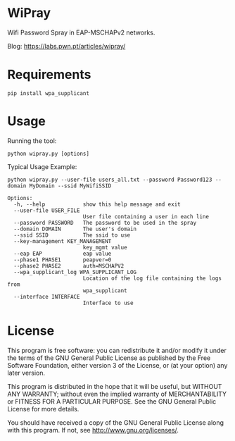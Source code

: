 # WiPray
Wifi Password Spray in EAP-MSCHAPv2 networks.

Blog: https://labs.pwn.pt/articles/wipray/

# Requirements
    pip install wpa_supplicant

# Usage
Running the tool:

    python wipray.py [options]
 
Typical Usage Example:

    python wipray.py --user-file users_all.txt --password Password123 --domain MyDomain --ssid MyWifiSSID  

    Options:
      -h, --help            show this help message and exit
      --user-file USER_FILE
                            User file containing a user in each line
      --password PASSWORD   The password to be used in the spray
      --domain DOMAIN       The user's domain
      --ssid SSID           The ssid to use
      --key-management KEY_MANAGEMENT
                            key_mgmt value
      --eap EAP             eap value
      --phase1 PHASE1       peapver=0
      --phase2 PHASE2       auth=MSCHAPV2
      --wpa_supplicant_log WPA_SUPPLICANT_LOG
                            Location of the log file containing the logs from
                            wpa_supplicant
      --interface INTERFACE
                            Interface to use

# License

This program is free software: you can redistribute it and/or modify
it under the terms of the GNU General Public License as published by
the Free Software Foundation, either version 3 of the License, or
(at your option) any later version.

This program is distributed in the hope that it will be useful,
but WITHOUT ANY WARRANTY; without even the implied warranty of
MERCHANTABILITY or FITNESS FOR A PARTICULAR PURPOSE.  See the
GNU General Public License for more details.

You should have received a copy of the GNU General Public License
along with this program.  If not, see <http://www.gnu.org/licenses/>.
